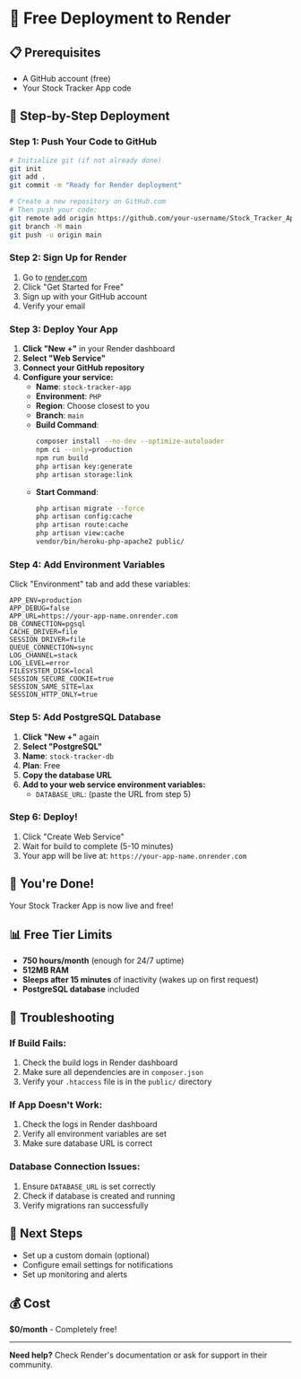 # 🚀 Free Deployment to Render

## 📋 Prerequisites
- A GitHub account (free)
- Your Stock Tracker App code

## 🎯 Step-by-Step Deployment

### Step 1: Push Your Code to GitHub
```bash
# Initialize git (if not already done)
git init
git add .
git commit -m "Ready for Render deployment"

# Create a new repository on GitHub.com
# Then push your code:
git remote add origin https://github.com/your-username/Stock_Tracker_App.git
git branch -M main
git push -u origin main
```

### Step 2: Sign Up for Render
1. Go to [render.com](https://render.com)
2. Click "Get Started for Free"
3. Sign up with your GitHub account
4. Verify your email

### Step 3: Deploy Your App
1. **Click "New +"** in your Render dashboard
2. **Select "Web Service"**
3. **Connect your GitHub repository**
4. **Configure your service:**
   - **Name**: `stock-tracker-app`
   - **Environment**: `PHP`
   - **Region**: Choose closest to you
   - **Branch**: `main`
   - **Build Command**: 
     ```bash
     composer install --no-dev --optimize-autoloader
     npm ci --only=production
     npm run build
     php artisan key:generate
     php artisan storage:link
     ```
   - **Start Command**:
     ```bash
     php artisan migrate --force
     php artisan config:cache
     php artisan route:cache
     php artisan view:cache
     vendor/bin/heroku-php-apache2 public/
     ```

### Step 4: Add Environment Variables
Click "Environment" tab and add these variables:

```env
APP_ENV=production
APP_DEBUG=false
APP_URL=https://your-app-name.onrender.com
DB_CONNECTION=pgsql
CACHE_DRIVER=file
SESSION_DRIVER=file
QUEUE_CONNECTION=sync
LOG_CHANNEL=stack
LOG_LEVEL=error
FILESYSTEM_DISK=local
SESSION_SECURE_COOKIE=true
SESSION_SAME_SITE=lax
SESSION_HTTP_ONLY=true
```

### Step 5: Add PostgreSQL Database
1. **Click "New +"** again
2. **Select "PostgreSQL"**
3. **Name**: `stock-tracker-db`
4. **Plan**: Free
5. **Copy the database URL**
6. **Add to your web service environment variables:**
   - `DATABASE_URL`: (paste the URL from step 5)

### Step 6: Deploy!
1. Click "Create Web Service"
2. Wait for build to complete (5-10 minutes)
3. Your app will be live at: `https://your-app-name.onrender.com`

## 🎉 You're Done!

Your Stock Tracker App is now live and free! 

## 📊 Free Tier Limits
- **750 hours/month** (enough for 24/7 uptime)
- **512MB RAM**
- **Sleeps after 15 minutes** of inactivity (wakes up on first request)
- **PostgreSQL database** included

## 🔧 Troubleshooting

### If Build Fails:
1. Check the build logs in Render dashboard
2. Make sure all dependencies are in `composer.json`
3. Verify your `.htaccess` file is in the `public/` directory

### If App Doesn't Work:
1. Check the logs in Render dashboard
2. Verify all environment variables are set
3. Make sure database URL is correct

### Database Connection Issues:
1. Ensure `DATABASE_URL` is set correctly
2. Check if database is created and running
3. Verify migrations ran successfully

## 🚀 Next Steps
- Set up a custom domain (optional)
- Configure email settings for notifications
- Set up monitoring and alerts

## 💰 Cost
**$0/month** - Completely free!

---

**Need help?** Check Render's documentation or ask for support in their community. 